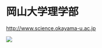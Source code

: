 # 岡山大学理学部

http://www.science.okayama-u.ac.jp

![](http://www.science.okayama-u.ac.jp/up_load_files/okadai_banner/1_image.jpg)







